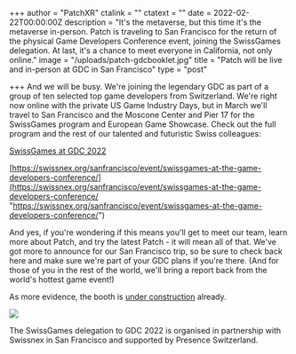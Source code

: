 +++
author = "PatchXR"
ctalink = ""
ctatext = ""
date = 2022-02-22T00:00:00Z
description = "It's the metaverse, but this time it's the metaverse in-person. Patch is traveling to San Francisco for the return of the physical Game Developers Conference event, joining the SwissGames delegation. At last, it's a chance to meet everyone in California, not only online."
image = "/uploads/patch-gdcbooklet.jpg"
title = "Patch will be live and in-person at GDC in San Francisco"
type = "post"

+++
And we will be busy. We're joining the legendary GDC as part of a group of ten selected top game developers from Switzerland. We're right now online with the private US Game Industry Days, but in March we'll travel to San Francisco and the Moscone Center and Pier 17 for the SwissGames program and European Game Showcase. Check out the full program and the rest of our talented and futuristic Swiss colleagues:

[SwissGames at GDC 2022](https://swissgames.ch/2022/01/27/swissgames-at-gdc2022/)

[https://swissnex.org/sanfrancisco/event/swissgames-at-the-game-developers-conference/](https://swissnex.org/sanfrancisco/event/swissgames-at-the-game-developers-conference/ "https://swissnex.org/sanfrancisco/event/swissgames-at-the-game-developers-conference/")

And yes, if you're wondering if this means you'll get to meet our team, learn more about Patch, and try the latest Patch - it will mean all of that. We've got more to announce for our San Francisco trip, so be sure to check back here and make sure we're part of your GDC plans if you're there. (And for those of you in the rest of the world, we'll bring a report back from the world's hottest game event!)

As more evidence, the booth is [under construction](https://www.instagram.com/p/CZzgC8WPC7q/) already.

![](/uploads/booth-construction.jpg)

The SwissGames delegation to GDC 2022 is organised in partnership with Swissnex in San Francisco and supported by Presence Switzerland.